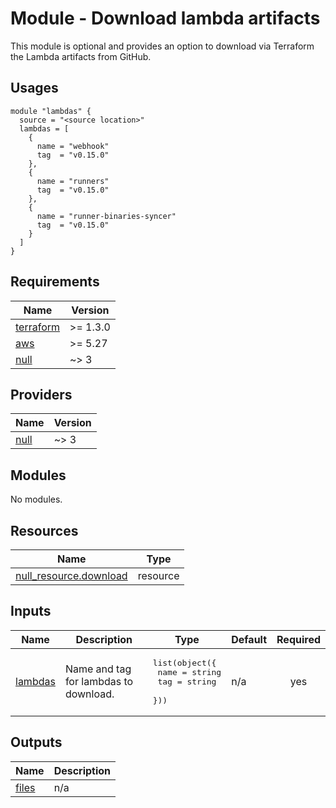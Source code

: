 # Module - Download lambda artifacts

This module is optional and provides an option to download via Terraform the Lambda artifacts from GitHub.

## Usages

```hcl
module "lambdas" {
  source = "<source location>"
  lambdas = [
    {
      name = "webhook"
      tag  = "v0.15.0"
    },
    {
      name = "runners"
      tag  = "v0.15.0"
    },
    {
      name = "runner-binaries-syncer"
      tag  = "v0.15.0"
    }
  ]
}
```

<!-- BEGIN_TF_DOCS -->
## Requirements

| Name | Version |
|------|---------|
| <a name="requirement_terraform"></a> [terraform](#requirement\_terraform) | >= 1.3.0 |
| <a name="requirement_aws"></a> [aws](#requirement\_aws) | >= 5.27 |
| <a name="requirement_null"></a> [null](#requirement\_null) | ~> 3 |

## Providers

| Name | Version |
|------|---------|
| <a name="provider_null"></a> [null](#provider\_null) | ~> 3 |

## Modules

No modules.

## Resources

| Name | Type |
|------|------|
| [null_resource.download](https://registry.terraform.io/providers/hashicorp/null/latest/docs/resources/resource) | resource |

## Inputs

| Name | Description | Type | Default | Required |
|------|-------------|------|---------|:--------:|
| <a name="input_lambdas"></a> [lambdas](#input\_lambdas) | Name and tag for lambdas to download. | <pre>list(object({<br/>    name = string<br/>    tag  = string<br/>  }))</pre> | n/a | yes |

## Outputs

| Name | Description |
|------|-------------|
| <a name="output_files"></a> [files](#output\_files) | n/a |
<!-- END_TF_DOCS -->